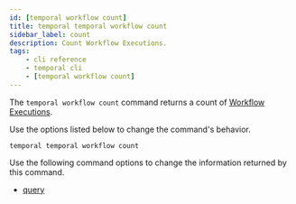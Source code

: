 ```yaml
---
id: [temporal workflow count]
title: temporal temporal workflow count
sidebar_label: count
description: Count Workflow Executions.
tags:
	- cli reference
	- temporal cli
	- [temporal workflow count]
---
```


The `temporal workflow count` command returns a count of [Workflow Executions](/concepts/what-is-a-workflow-execution).

Use the options listed below to change the command's behavior.

`temporal temporal workflow count`

Use the following command options to change the information returned by this command.



- [query](/cli/cmd-options/query)


